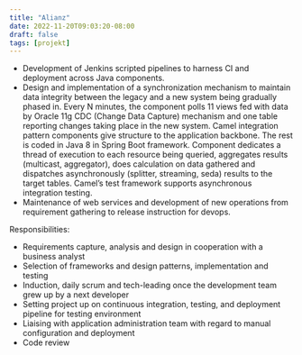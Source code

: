 ```yaml
---
title: "Alianz"
date: 2022-11-20T09:03:20-08:00
draft: false
tags: [projekt]
---
```

- Development of Jenkins scripted pipelines to harness CI and deployment across Java components.
- Design and implementation of a synchronization mechanism to maintain data integrity between the legacy and a new system being gradually phased in. Every N minutes, the component polls 11 views fed with data by Oracle 11g CDC (Change Data Capture) mechanism and one table reporting changes taking place in the new system. Camel integration pattern components give structure to the application backbone. The rest is coded in Java 8 in Spring Boot framework. Component dedicates a thread of execution to each resource being queried, aggregates results (multicast, aggregator), does calculation on data gathered and dispatches asynchronously (splitter, streaming, seda) results to the target tables. Camel’s test framework supports asynchronous integration testing.
- Maintenance of web services and development of new operations from requirement gathering to release instruction for devops.

Responsibilities:
- Requirements capture, analysis and design in cooperation with a business analyst
- Selection of frameworks and design patterns, implementation and testing
- Induction, daily scrum and tech-leading once the development team grew up by a next developer
- Setting project up on continuous integration, testing, and deployment pipeline for testing environment
- Liaising with application administration team with regard to manual configuration and deployment
- Code review

